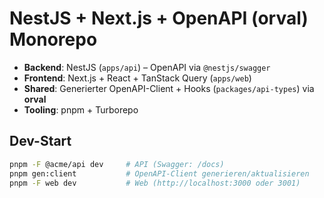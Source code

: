 # NestJS + Next.js + OpenAPI (orval) Monorepo

- **Backend**: NestJS (`apps/api`) – OpenAPI via `@nestjs/swagger`
- **Frontend**: Next.js + React + TanStack Query (`apps/web`)
- **Shared**: Generierter OpenAPI-Client + Hooks (`packages/api-types`) via **orval**
- **Tooling**: pnpm + Turborepo

## Dev-Start
```bash
pnpm -F @acme/api dev     # API (Swagger: /docs)
pnpm gen:client           # OpenAPI-Client generieren/aktualisieren
pnpm -F web dev           # Web (http://localhost:3000 oder 3001)
